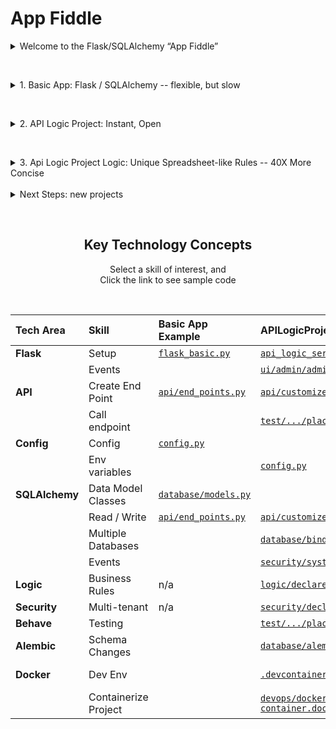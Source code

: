 # App Fiddle

<details markdown>

&nbsp;

<summary>Welcome to the Flask/SQLAlchemy “App Fiddle”</summary>

You've perhaps used JS Fiddle to explore JavaScript and HTML.  With the power of Codespaces, we can now provide a "fiddle" for a *complete application.*

Use this ***Application Fiddle*** to learn Flask/SQLAlchemy in Codespaces.  You have 3 running apps - execute them, explore the code, alter them (e.g., create endpoints, issue queries), use the debugger, etc.

The Key Technology Concepts (at end) is an inventory of essential skills for creating Flask/SQLAlchemy systems.  Each are illustrated here.

These projects all use the [Northwind Sample Database](https://valhuber.github.io/ApiLogicServer/Sample-Database/).  Other databases are also provided in Next Steps.

Start with the first application - a Basic Flask/SQLAlchemy App.

Then, discover **API Logic Server** - an Open Source CLI to create executable projects, **instantly,** with a single command.  Its open source, and **open** technology: customize projects in your IDE, including unique spreadsheet like rules for logic and security - 40X more concise than manual code.

</details>

&nbsp;

<details markdown>

&nbsp;

<summary>1. Basic App: Flask / SQLAlchemy -- flexible, but slow</summary>

This illustrates a typical framework-based approach for creating projects - a minimal project for seeing core Flask and SQLAlchemy services in action.

Execute using the Run and Debug (*1. Basic App: Flask / SQLAlchemy*), and test with `cURL`.  The relevant code is `api/end_points.py`.

<details markdown>

<summary> Show me how </summary>

&nbsp;

To run the basic app:

1. Click **Run and Debug** (you should see *1. Basic App: Flask / SQLAlchemy*), and the green button to start the server

2. Copy the `cURL` text, and paste it into the `bash`/`zsh` window

<figure><img src="https://github.com/valhuber/apilogicserver/wiki/images/tutorial/1-basic-app.png?raw=true"></figure>

</details>

Frameworks are flexible, and leverage your existing dev environment (IDE, git, etc).  But the manual effort is time-consuming, and complex.  This minimal project **does not provide:**

* an API endpoint for each table

* a User Interface

* any security, or business logic (multi-table derivations and constraints).


</details>

&nbsp;

</details>


<details markdown>


<summary>2. API Logic Project: Instant, Open</summary>

&nbsp;

Instead of frameworks, we might employ a Low Code approach.  Low Code tools provide excellent custom user interfaces.  However, these often require extensive screen painting, and typically require a proprietary IDE.

The *API Logic Project* app provides an alternative, creating an entire project by reading your schema.  This approach is:

* **Instant:** faster than Low Code screen painting, with instant APIs and Admin User Interfaces:

  * **API:** an endpoint for each table, with filtering, sorting, pagination and related data access.  Swagger is automatic.

  * **Admin UI:** multi-page / multi-table apps, with page navigations, automatic joins and declarative hide/show.  It executes a yaml file, so basic customizations do not require HTML or JavaScript background.

      * Custom UIs can be built using your tool of choice (React, Angular, etc), using the API

* **Open:** a fully open approach:

  * **Open Source:** install with pip or docker

  * **Open Technology:** using standard IDEs such as VSCode or PyCharm.  All of the key technology concepts you mastered above (Flask, SQLAlchemy) still fully apply.

This application was created using the API Logic Server CLI (Command Language Interface), with 1 command:

```bash
ApiLogicServer create --project_name=ApiLogicProject --db_url=nw-  # use Northwind, no customizations
```

Execute: **Run and Debug >> *2. API Logic Server: Instant, Open***, and then  **Ports > Admin App > globe**

&nbsp;

<details markdown>

<summary> Show me how </summary>

&nbsp;

To run the ApiLogicProject app:

1. Click **Run and Debug**, select **2. API Logic Server: Instant, Open**, and click the green button to start the server

2. Click the **Ports** tab

3. Click the (top "Admin App" row) **globe** to start your Browser

    * Don't spend too much time exploring the app, we'll see a much better version in just a moment...


<figure><img src="https://github.com/valhuber/apilogicserver/wiki/images/tutorial/2-apilogicproject.png?raw=true"></figure>

</details>

&nbsp;

An instant Admin App and API are a great start, but there are some serious short-comings:

* **No security -** no login authentication

* **No logic -** multi-table derivations and constraints for save logic

    * For example, open **Customers**, **double-click first Order**, and **delete the first Order**.  Re-click Customer from the left nav menu - it should have reduced the customer's balance from 2102, but it's unchanged.   That's because there is no logic... 

Let's see how these are addressed, in the next section.

</details>

&nbsp;

<details markdown>


<summary>3. Api Logic Project Logic: Unique Spreadsheet-like Rules -- 40X More Concise</summary>

&nbsp;

A running API and UI are a great start, but completing the project still requires logic and security.  This can be as much as half the effort, so we really haven't achieved "Low Code" until these are addressed.

A unique feature of API Logic Server is provision for:

* **Business Logic Automation:** using unique spreadsheet-like rules, extensible with Python 🏆

* These are declared in your IDE, with full support for code completion, logging, and debugging

This application is a clone of the prior example, customized in VSCode:

* **API:** additional endpoints are defined in ```ApiLogicProject_Logic/api/customize_api.py```

* **Logic:** the app now implements logic and security

* **User Interface:** the app now has help text that walks you through the key features

You can run the app (stop the server using the red "stop" button), then restart with the same procedure as Step 2, above, choosing ***3. API Logic Project: Logic***, and observe:

1. Click Category - you need to login now (user u1, password p).  That's because authentication has been activated.

2. Categories has fewer rows per multi-tenant Grants in ```ApiLogicProject_Logic/security/declare_security.py```

3. The app now shows help text to introduce its features per updates in ```ApiLogicProject/ui/admin/admin.yaml```

4. Our Delete Order test works, since we how have logic in ```ApiLogicProject_Logic/logic/declare_logic.py```

You can use VSCode to *diff* these from their originals in the *ApiLogicProject*.

Use the [```Detailed Tutorial```](ApiLogicProject/readme.md) to further explore this app.

&nbsp;

> **Key Take-aways** <br>1. **Instant** project creation<br>2. Spreadsheet-like **Rules**<br>3. Fully Customizable in **your IDE**.


</details>
&nbsp;

<details markdown>

&nbsp;

<summary>Next Steps: new projects</summary>


As shown above, it's easy to create projects with a single command.  To help you explore, ApiLogicServer provides several prepackaged sqlite databases.  For example, create a project for this 1 table database:

```bash
cd tutorial
ApiLogicServer create --project_name=todo --db_url=todo
```
You can also try these other examples (be sure to `cd tutorial`; use the name below for both the _project_name_ and the _db_url_):

* **chinook** - albums and artists
* **classicmodels** - customers and orders

Launch configurations have been pre-created, then re-execute the Admin app as above.


> Next, try it on your own databases: if you have a database, you can have an API and an Admin app in minutes.

</details>

&nbsp;

<p align="center">
  <h2 align="center">Key Technology Concepts</h2>
</p>
<p align="center">
  Select a skill of interest, and<br>Click the link to see sample code
</p>
&nbsp;


| Tech Area | Skill | Basic App Example | APILogicProject Logic Example | Notes   |
|:---- |:------|:-----------|:--------|:--------|
| __Flask__ | Setup | [```flask_basic.py```](Basic_App/flask_basic.py) |  [```api_logic_server_run.py```](ApiLogicProject/api_logic_server_run.py) |  |
|  | Events | |  [```ui/admin/admin_loader.py```](ApiLogicProject_Logic/ui/admin/admin_loader.py) |  |
| __API__ | Create End Point | [```api/end_points.py```](Basic_App/api/end_points.py) | [```api/customize_api.py```](ApiLogicProject_Logic/api/customize_api.py) |  see `def order():` |
|  | Call endpoint |  | [```test/.../place_order.py```](ApiLogicProject_Logic/test/api_logic_server_behave/features/steps/place_order.py) | |
| __Config__ | Config | [```config.py```](ApiLogicProject_Logic/config.py) | | |
|  | Env variables |  | [```config.py```](ApiLogicProject_Logic/config.py) | os.getenv(...)  |
| __SQLAlchemy__ | Data Model Classes | [```database/models.py```](ApiLogicProject_Logic/database/models.py) |  |  |
|  | Read / Write | [```api/end_points.py```](Basic_App/api/end_points.py) | [```api/customize_api.py```](ApiLogicProject_Logic/api/customize_api.py) | see `def order():`  |
|  | Multiple Databases |  | [```database/bind_databases.py```](ApiLogicProject_Logic/database/bind_databases.py) |   |
|  | Events |  | [```security/system/security_manager.py```](ApiLogicProject_Logic/security/system/security_manager.py) |  |
| __Logic__ | Business Rules | n/a | [```logic/declare_logic.py```](ApiLogicProject_Logic/logic/declare_logic.py) | ***Unique*** to API Logic Server  |
| __Security__ | Multi-tenant | n/a | [```security/declare_security.py```](ApiLogicProject_Logic/security/declare_security.py) |   |
| __Behave__ | Testing |  | [```test/.../place_order.py```](ApiLogicProject_Logic/test/api_logic_server_behave/features/steps/place_order.py) |  |
| __Alembic__ | Schema Changes |  | [```database/alembic/readme.md```](ApiLogicProject_Logic/database/alembic/readme.md) |   |
| __Docker__ | Dev Env | | [```.devcontainer/devcontainer.json```](.devcontainer/devcontainer.json) | See also "For_VS_Code.dockerFile" |
|  | Containerize Project |  | [```devops/docker/build-container.dockerfile```](ApiLogicProject_Logic/devops/docker/build-container.dockerfile) |  |